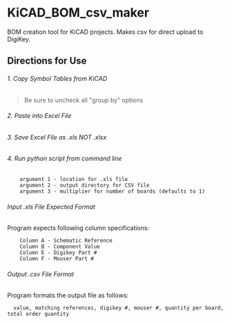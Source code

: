 # KiCAD_BOM_csv_maker
BOM creation tool for KiCAD projects. Makes csv for direct upload to DigiKey.

## Directions for Use

###### 1. Copy Symbol Tables from KiCAD

>Be sure to uncheck all "group by" options

###### 2. Paste into Excel File

###### 3. Save Excel File as .xls NOT .xlsx

###### 4. Run python script from command line
```
    argument 1 - location for .xls file
    argument 2 - output directory for CSV file
    argument 3 - multiplier for number of boards (defaults to 1)
```

###### Input .xls File Expected Format

Program expects following column specifications:
```
    Column A - Schematic Reference
    Column B - Component Value
    Column E - Digikey Part #
    Column F - Mouser Part #
```
###### Output .csv File Format

Program formats the output file as follows:
```
  value, matching references, digikey #, mouser #, quantity per board, total order quantity
```
